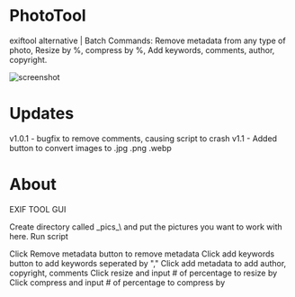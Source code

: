 # PhotoTool
exiftool alternative | Batch Commands: Remove metadata from any type of photo, Resize by %, compress by %, Add keywords, comments, author, copyright.

![screenshot](https://github.com/noarche/PhotoTool-GUI/blob/main/September%2030%202023%200803%20AM.jpg?raw=true)


# Updates
v1.0.1 - bugfix to remove comments, causing script to crash
v1.1 - Added button to convert images to .jpg .png .webp
# About

EXIF TOOL GUI

Create directory called \_pics_\ and put the pictures you want to work with here.
Run script

Click Remove metadata button to remove metadata
Click add keywords button to add keywords seperated by ","
Click add metadata to add author, copyright, comments
Click resize and input # of percentage to resize by
Click compress and input # of percentage to compress by

